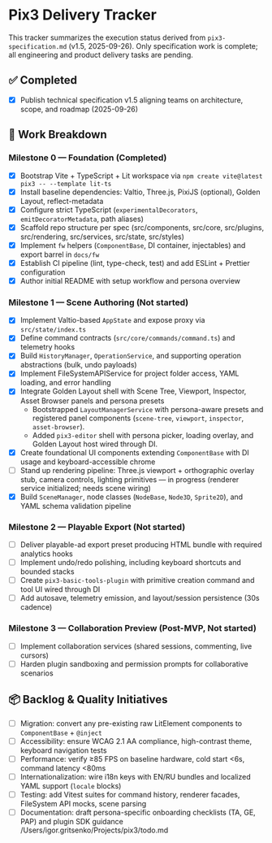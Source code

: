 # Pix3 Delivery Tracker

This tracker summarizes the execution status derived from `pix3-specification.md` (v1.5, 2025-09-26). Only specification work is complete; all engineering and product delivery tasks are pending.

## ✅ Completed

- [x] Publish technical specification v1.5 aligning teams on architecture, scope, and roadmap (2025-09-26)

## 🧭 Work Breakdown

### Milestone 0 — Foundation (Completed)
- [x] Bootstrap Vite + TypeScript + Lit workspace via `npm create vite@latest pix3 -- --template lit-ts`
- [x] Install baseline dependencies: Valtio, Three.js, PixiJS (optional), Golden Layout, reflect-metadata
- [x] Configure strict TypeScript (`experimentalDecorators`, `emitDecoratorMetadata`, path aliases)
- [x] Scaffold repo structure per spec (src/components, src/core, src/plugins, src/rendering, src/services, src/state, src/styles)
- [x] Implement `fw` helpers (`ComponentBase`, DI container, injectables) and export barrel in `docs/fw`
- [x] Establish CI pipeline (lint, type-check, test) and add ESLint + Prettier configuration
- [x] Author initial README with setup workflow and persona overview

### Milestone 1 — Scene Authoring (Not started)
- [x] Implement Valtio-based `AppState` and expose proxy via `src/state/index.ts`
- [x] Define command contracts (`src/core/commands/command.ts`) and telemetry hooks
- [x] Build `HistoryManager`, `OperationService`, and supporting operation abstractions (bulk, undo payloads)
- [x] Implement FileSystemAPIService for project folder access, YAML loading, and error handling
- [x] Integrate Golden Layout shell with Scene Tree, Viewport, Inspector, Asset Browser panels and persona presets
	- Bootstrapped `LayoutManagerService` with persona-aware presets and registered panel components (`scene-tree`, `viewport`, `inspector`, `asset-browser`).
	- Added `pix3-editor` shell with persona picker, loading overlay, and Golden Layout host wired through DI.
- [x] Create foundational UI components extending `ComponentBase` with DI usage and keyboard-accessible chrome
- [ ] Stand up rendering pipeline: Three.js viewport + orthographic overlay stub, camera controls, lighting primitives — in progress (renderer service initialized; needs scene wiring)
- [x] Build `SceneManager`, node classes (`NodeBase`, `Node3D`, `Sprite2D`), and YAML schema validation pipeline

### Milestone 2 — Playable Export (Not started)
- [ ] Deliver playable-ad export preset producing HTML bundle with required analytics hooks
- [ ] Implement undo/redo polishing, including keyboard shortcuts and bounded stacks
- [ ] Create `pix3-basic-tools-plugin` with primitive creation command and tool UI wired through DI
- [ ] Add autosave, telemetry emission, and layout/session persistence (30s cadence)

### Milestone 3 — Collaboration Preview (Post-MVP, Not started)
- [ ] Implement collaboration services (shared sessions, commenting, live cursors)
- [ ] Harden plugin sandboxing and permission prompts for collaborative scenarios

## 📦 Backlog & Quality Initiatives
- [ ] Migration: convert any pre-existing raw LitElement components to `ComponentBase` + `@inject`
- [ ] Accessibility: ensure WCAG 2.1 AA compliance, high-contrast theme, keyboard navigation tests
- [ ] Performance: verify ≥85 FPS on baseline hardware, cold start <6s, command latency <80ms
- [ ] Internationalization: wire i18n keys with EN/RU bundles and localized YAML support (`locale` blocks)
- [ ] Testing: add Vitest suites for command history, renderer facades, FileSystem API mocks, scene parsing
- [ ] Documentation: draft persona-specific onboarding checklists (TA, GE, PAP) and plugin SDK guidance
<parameter name="filePath">/Users/igor.gritsenko/Projects/pix3/todo.md
